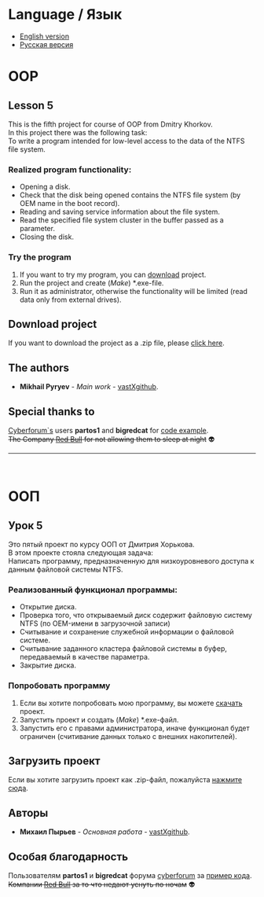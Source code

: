 # Language / Язык
* [English version](https://github.com/vastXgithub/OOP_lesson_5/blob/master/README.md#oop)
* [Русская версия](https://github.com/vastXgithub/OOP_lesson_5/blob/master/README.md#%D0%BE%D0%BE%D0%BF)
# OOP
## Lesson 5
This is the fifth project for course of OOP from Dmitry Khorkov. <br /> In this project there was the following task: <br /> To write a program intended for low-level access to the data of the NTFS file system.
### Realized program functionality:
* Opening a disk.
* Check that the disk being opened contains the NTFS file system (by OEM name in the boot record).
* Reading and saving service information about the file system.
* Read the specified file system cluster in the buffer passed as a parameter.
* Closing the disk.
### Try the program
1. If you want to try my program, you can [download](https://github.com/vastXgithub/OOP_lesson_5/archive/master.zip) project.
2. Run the project and create (*Make*) \*.exe-file.
3. Run it as administrator, otherwise the functionality will be limited (read data only from external drives).
## Download project
If you want to download the project as a .zip file, please [click here](https://github.com/vastXgithub/OOP_lesson_5/archive/master.zip).
## The authors
* **Mikhail Pyryev** - *Main work* - [vastXgithub](https://github.com/vastXgithub).
## Special thanks to
[Cyberforum\`s](http://www.cyberforum.ru) users **partos1** and **bigredcat** for [code example](http://www.cyberforum.ru/visual-cpp/thread249628.html).<br />
~~The Company [Red Bull](https://www.redbull.com/) for not allowing them to sleep at night~~ 👽

---

<br />

# ООП
## Урок 5
Это пятый проект по курсу ООП от Дмитрия Хорькова.<br />В этом проекте стояла следующая задача:<br />Написать программу, предназначенную для низкоуровневого доступа к данным файловой системы NTFS.
### Реализованный функционал программы:
* Открытие диска.
* Проверка того, что открываемый диск содержит файловую систему NTFS (по OEM-имени в загрузочной записи)
* Считывание и сохранение служебной информации о файловой системе.
* Считывание заданного кластера файловой системы в буфер, передаваемый в качестве параметра.
* Закрытие диска.
### Попробовать программу
1. Если вы хотите попробовать мою программу, вы можете [скачать](https://github.com/vastXgithub/OOP_lesson_5/archive/master.zip) проект.
2. Запустить проект и создать (*Make*) \*.exe-файл.
3. Запустить его с правами администратора, иначе функционал будет ограничен (считивание данных только с внешних накопителей).
## Загрузить проект
Если вы хотите загрузить проект как .zip-файл, пожалуйста [нажмите сюда](https://github.com/vastXgithub/OOP_lesson_5/archive/master.zip).
## Авторы
* **Михаил Пырьев** - *Основная работа* - [vastXgithub](https://github.com/vastXgithub).
## Особая благодарность
Пользователям **partos1** и **bigredcat** форума [cyberforum](http://www.cyberforum.ru) за [пример кода](http://www.cyberforum.ru/visual-cpp/thread249628.html).<br />
~~Компании [Red Bull](https://www.redbull.com/ru-ru/) за то что недают уснуть по ночам~~ 👽
